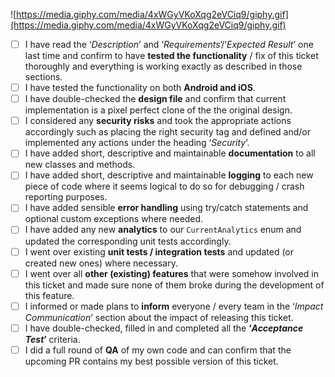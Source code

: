 ![https://media.giphy.com/media/4xWGyVKoXqg2eVCiq9/giphy.gif](https://media.giphy.com/media/4xWGyVKoXqg2eVCiq9/giphy.gif)

- [ ]  I have read the ‘*Description*’ and ‘*Requirements*’/’*Expected Result*’ one last time and confirm to have **tested the functionality** / fix of this ticket thoroughly and everything is working exactly as described in those sections.
- [ ]  I have tested the functionality on both **Android and iOS**.
- [ ]  I have double-checked the **design file** and confirm that current implementation is a pixel perfect clone of the the original design.
- [ ]  I considered any **security risks** and took the appropriate actions accordingly such as placing the right security tag and defined and/or implemented any actions under the heading ‘*Security*’.
- [ ]  I have added short, descriptive and maintainable **documentation** to all new classes and methods.
- [ ]  I have added short, descriptive and maintainable **logging** to each new piece of code where it seems logical to do so for debugging / crash reporting purposes.
- [ ]  I have added sensible **error handling** using try/catch statements and optional custom exceptions where needed.
- [ ]  I have added any new **analytics** to our `CurrentAnalytics` enum and updated the corresponding unit tests accordingly.
- [ ]  I went over existing **unit tests / integration tests** and updated (or created new ones) where necessary.
- [ ]  I went over all **other (existing) features** that were somehow involved in this ticket and made sure none of them broke during the development of this feature.
- [ ]  I informed or made plans to **inform** everyone / every team in the ‘*Impact Communication*’ section about the impact of releasing this ticket.
- [ ]  I have double-checked, filled in and completed all the **‘*Acceptance Test*’** criteria.
- [ ]  I did a full round of **QA** of my own code and can confirm that the upcoming PR contains my best possible version of this ticket.
